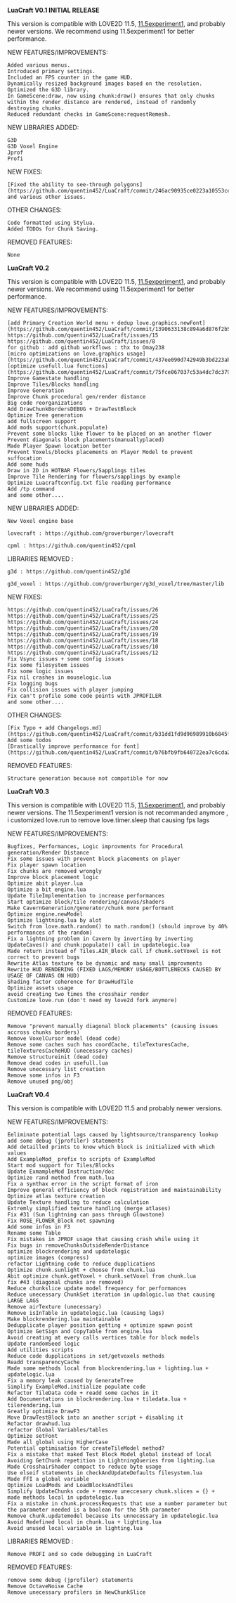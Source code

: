 **LuaCraft V0.1 INITIAL RELEASE**

This version is compatible with LOVE2D 11.5, [11.5experiment1](https://github.com/quentin452/love-experiments/releases/tag/11.5experiment1), and probably newer versions. We recommend using 11.5experiment1 for better performance.

NEW FEATURES/IMPROVEMENTS:

    Added various menus.
    Introduced primary settings.
    Included an FPS counter in the game HUD.
    Dynamically resized background images based on the resolution.
    Optimized the G3D library.
    In GameScene:draw, now using chunk:draw() ensures that only chunks within the render distance are rendered, instead of randomly destroying chunks.
    Reduced redundant checks in GameScene:requestRemesh.

NEW LIBRARIES ADDED:

    G3D
    G3D Voxel Engine
    Jprof
    Profi

NEW FIXES:

    [Fixed the ability to see-through polygons](https://github.com/quentin452/LuaCraft/commit/246ac90935ce0223a10553cee8b58edd9ec72136) and various other issues.

OTHER CHANGES:

    Code formatted using Stylua.
    Added TODOs for Chunk Saving.

REMOVED FEATURES:

    None

**LuaCraft V0.2**
  
This version is compatible with LOVE2D 11.5, [11.5experiment1](https://github.com/quentin452/love-experiments/releases/tag/11.5experiment1), and probably newer versions. We recommend using 11.5experiment1 for better performance.

NEW FEATURES/IMPROVEMENTS:

    [add Primary Creation World menu + dedup love.graphics.newFont](https://github.com/quentin452/LuaCraft/commit/1390633138c894a6d876f2b504d21631721a718b)
    https://github.com/quentin452/LuaCraft/issues/15
    https://github.com/quentin452/LuaCraft/issues/8
    for github : add github workflows : thx to Omay238
    [micro optimizations on love.graphics usage](https://github.com/quentin452/LuaCraft/commit/437ee090d742949b3bd223ab3f2a9b14b48518f2)
    [optimize usefull.lua functions](https://github.com/quentin452/LuaCraft/commit/75fce067037c53a4dc7dc37903e0a0b85fc0a1c0)
    Improve Gamestate handling
    Improve Tiles/Blocks handling
    Improve Generation
    Improve Chunk procedural gen/render distance
    Big code reorganizations
    Add DrawChunkBordersDEBUG + DrawTestBlock
    Optimize Tree generation
    add fullscreen support
    Add mods support(chunk.populate)
    Prevent some blocks like flower to be placed on an another flower
    Prevent diagonals block placements(manuallyplaced)
    Made Player Spawn location better
    Prevent Voxels/blocks placements on Player Model to prevent suffocation
    Add some huds
    Draw in 2D in HOTBAR Flowers/Sapplings tiles
    Improve Tile Rendering for flowers/sapplings by example
    Optimize Luacraftconfig.txt file reading performance
    Add /tp command
    and some other....

NEW LIBRARIES ADDED:

    New Voxel engine base

    lovecraft : https://github.com/groverburger/lovecraft

    cpml : https://github.com/quentin452/cpml

LIBRARIES REMOVED : 

    g3d : https://github.com/quentin452/g3d

    g3d_voxel : https://github.com/groverburger/g3d_voxel/tree/master/lib

NEW FIXES:

    https://github.com/quentin452/LuaCraft/issues/26
    https://github.com/quentin452/LuaCraft/issues/25
    https://github.com/quentin452/LuaCraft/issues/24
    https://github.com/quentin452/LuaCraft/issues/20
    https://github.com/quentin452/LuaCraft/issues/19
    https://github.com/quentin452/LuaCraft/issues/18
    https://github.com/quentin452/LuaCraft/issues/10
    https://github.com/quentin452/LuaCraft/issues/12
    Fix Vsync issues + some config issues
    Fix some filesystem issues
    Fix some logic issues
    Fix nil crashes in mouselogic.lua
    Fix logging bugs
    Fix collision issues with player jumping
    Fix can't profile some code points with JPROFILER
    and some other....

OTHER CHANGES:

    [Fix Typo + add Changelogs.md](https://github.com/quentin452/LuaCraft/commit/b31dd1fd9d96989910b6845fdc64199cf11bc6f9)
    Add some todos
    [Drastically improve performance for font](https://github.com/quentin452/LuaCraft/commit/b76bfb9fb640722ea7c6cda2d45385b61eb70fda)

REMOVED FEATURES:

    Structure generation because not compatible for now 

**LuaCraft V0.3**
  
This version is compatible with LOVE2D 11.5, [11.5experiment1](https://github.com/quentin452/love-experiments/releases/tag/11.5experiment1), and probably newer versions.
The 11.5experiment1 version is not recommanded anymore , i customized love.run to remove love.timer.sleep that causing fps lags

NEW FEATURES/IMPROVEMENTS:

    Bugfixes, Performances, Logic improvments for Procedural generation/Render Distance
    Fix some issues with prevent block placements on player
    Fix player spawn location 
    Fix chunks are removed wrongly
    Improve block placement logic
    Optimize abit player.lua 
    Optimize a bit engine.lua  
    Update TileImplementation to increase performances
    Start optimize block/tile rendering/canvas/shaders 
    Make CavernGeneration/generator/chunk more performant
    Optimize engine.newModel
    Optimize lightning.lua by alot
    Switch from love.math.random() to math.random() (should improve by 40% performances of the random)
    Fix a lightning problem in Cavern by inverting by inverting UpdateCaves() and chunk:populate() call in updatelogic.lua
    Made return instead of Tiles.AIR_Block call if chunk.setVoxel is not correct to prevent bugs
    Rewrite Atlas texture to be dynamic and many small improvments
    Rewrite HUD RENDERING (FIXED LAGS/MEMORY USAGE/BOTTLENECKS CAUSED BY USAGE OF CANVAS ON HUD)
    Shading factor coherence for DrawHudTile
    Optimize assets usage
    avoid creating two times the crosshair render
    Customize love.run (don't need my love2d fork anymore)

REMOVED FEATURES:

    Remove "prevent manually diagonal block placements" (causing issues accross chunks borders)
    Remove VoxelCursor model (dead code)
    Remove some caches such has coordCache, tileTexturesCache, tileTexturesCacheHUD (unecessary caches)
    Remove structureinit (dead code)
    Remove dead codes in usefull.lua
    Remove unecessary list creation 
    Remove some infos in F3
    Remove unused png/obj

**LuaCraft V0.4**

This version is compatible with LOVE2D 11.5 and probably newer versions.

NEW FEATURES/IMPROVEMENTS:

    Eeliminate potential lags caused by lightsource/transparency lookup
    add some debug (jprofiler) statements 
    Add detailled prints to know which block is initialized with which values
    Add ExampleMod_ prefix to scripts of ExampleMod 
    Start mod support for Tiles/Blocks
    Update ExmampleMod Instruction/doc
    Optimize rand method from math.lua
    Fix a synthax error in the script format of iron
    Improve general efficiency of block registration and maintainability
    Optimize atlas texture creation
    Update Texture handling to reduce calculation
    Extremly simplified texture handling (merge atlases) 
    Fix #31 (Sun lightning can pass through Glowstone)
    Fix ROSE_FLOWER_Block not spawning 
    Add some infos in F3 
    Rename some Table
    Fix mistakes in JPROF usage that causing crash while using it 
    Fix bugs in removeChunksOutsideRenderDistance 
    optimize blockrendering and updatelogic
    optimize images (compress)
    refactor Lightning code to reduce dupplications
    Optimize chunk.sunlight + choose from chunk.lua
    Abit optimize chunk.getVoxel + chunk.setVoxel from chunk.lua 
    fix #43 (diagonal chunks are removed)
    Reduce chunkslice update model frequency for performances 
    Reduce unecessary ChunkSet iteration in updalogic.lua that causing LARGE LAGS
    Remove airTexture (unecessary)
    Remove isInTable in updatelogic.lua (causing lags)
    Make blockrendering.lua maintainable
    Dedupplicate player position getting + optimize spawn point
    Optimize GetSign and CopyTable from engine.lua
    Avoid creating at every calls vertices table for block models
    Update randomSeed logic
    Add utilities scripts 
    Reduce code dupplications in set/getvoxels methods 
    Readd transparencyCache
    Made some methods local from blockrendering.lua + lighting.lua + updatelogic.lua
    Fix a memory leak caused by GenerateTree
    Simplify ExampleMod.initialize populate code
    Refactor TileData code + readd some caches in it
    Add Documentations in blockrendering.lua + tiledata.lua + tilerendering.lua
    Greatly optimize DrawF3
    Move DrawTestBlock into an another script + disabling it
    Refactor drawhud.lua
    refactor Global Variables/tables 
    Optimize setFont
    Made all global using HigherCase
    Potential optimisation for createTileModel method?
    Fix a mistake that maked Test Block Model global instead of local
    Avoiding GetChunk repetition in LightningQueries from lighting.lua
    Made CrosshairShader compact to reduce byte usage
    Use elseif statements in checkAndUpdateDefaults filesystem.lua
    Made FFI a global variable
    Optimize LoadMods and LoadBlocksAndTiles
    Simplify UpdateChunks code + remove uneccesary chunk.slices = {} + made methods local in updatelogic.lua
    Fix a mistake in chunk.processRequests that use a number parameter but the parameter needed is a boolean for the 5th parameter
    Remove chunk.updatemodel because its unnecessary in updatelogic.lua
    Avoid Redefined local in chunk.lua + lighting.lua
    Avoid unused local variable in lighting.lua

LIBRARIES REMOVED : 

    Remove PROFI and so code debugging in LuaCraft

REMOVED FEATURES:

    remove some debug (jprofiler) statements 
    Remove OctaveNoise Cache
    Remove unecessary profilers in NewChunkSlice